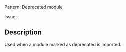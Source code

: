 Pattern: Deprecated module

Issue: -

## Description

Used when a module marked as deprecated is imported.
